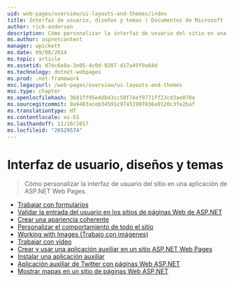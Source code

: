 ```yaml
---
uid: web-pages/overview/ui-layouts-and-themes/index
title: Interfaz de usuario, diseños y temas | Documentos de Microsoft
author: rick-anderson
description: Cómo personalizar la interfaz de usuario del sitio en una aplicación de ASP.NET Web Pages.
ms.author: aspnetcontent
manager: wpickett
ms.date: 09/08/2014
ms.topic: article
ms.assetid: d7ec6e8a-3e05-4c0d-9207-d17a49f9a64d
ms.technology: dotnet-webpages
ms.prod: .net-framework
msc.legacyurl: /web-pages/overview/ui-layouts-and-themes
msc.type: chapter
ms.openlocfilehash: 3681ff95e4dbd3cc50f74ef9771ff23cd3ae070a
ms.sourcegitcommit: 9a9483aceb34591c97451997036a9120c3fe2baf
ms.translationtype: HT
ms.contentlocale: es-ES
ms.lasthandoff: 11/10/2017
ms.locfileid: "26529574"
---
```

<a name="ui-layouts-and-themes"></a>Interfaz de usuario, diseños y temas
====================
> Cómo personalizar la interfaz de usuario del sitio en una aplicación de ASP.NET Web Pages.


- [Trabajar con formularios](4-working-with-forms.md)
- [Validar la entrada del usuario en los sitios de páginas Web de ASP.NET](validating-user-input-in-aspnet-web-pages-sites.md)
- [Crear una apariencia coherente](3-creating-a-consistent-look.md)
- [Personalizar el comportamiento de todo el sitio](18-customizing-site-wide-behavior.md)
- [Working with Images (Trabajo con imágenes)](9-working-with-images.md)
- [Trabajar con vídeo](10-working-with-video.md)
- [Crear y usar una aplicación auxiliar en un sitio ASP.NET Web Pages](creating-and-using-a-helper-in-an-aspnet-web-pages-site.md)
- [Instalar una aplicación auxiliar](installing-helpers.md)
- [Aplicación auxiliar de Twitter con páginas Web ASP.NET](twitter-helper.md)
- [Mostrar mapas en un sitio de páginas Web ASP.NET](displaying-maps-in-an-aspnet-web-pages-site.md)
